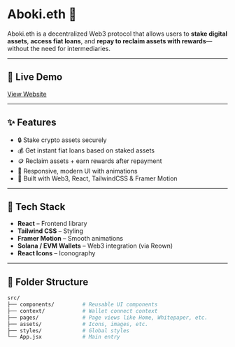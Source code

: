 # Aboki.eth 💸

Aboki.eth is a decentralized Web3 protocol that allows users to **stake digital assets**, **access fiat loans**, and **repay to reclaim assets with rewards**—without the need for intermediaries.

---

## 🔗 Live Demo

[View Website](https://your-domain.com)

---

## ✨ Features

- 🔒 Stake crypto assets securely
- 💰 Get instant fiat loans based on staked assets
- 🪙 Reclaim assets + earn rewards after repayment
- 📱 Responsive, modern UI with animations
- 🧠 Built with Web3, React, TailwindCSS & Framer Motion

---

## 🧱 Tech Stack

- **React** – Frontend library
- **Tailwind CSS** – Styling
- **Framer Motion** – Smooth animations
- **Solana / EVM Wallets** – Web3 integration (via Reown)
- **React Icons** – Iconography

---

## 📂 Folder Structure

```bash
src/
├── components/         # Reusable UI components
├── context/            # Wallet connect context
├── pages/              # Page views like Home, Whitepaper, etc.
├── assets/             # Icons, images, etc.
├── styles/             # Global styles
└── App.jsx             # Main entry
```
